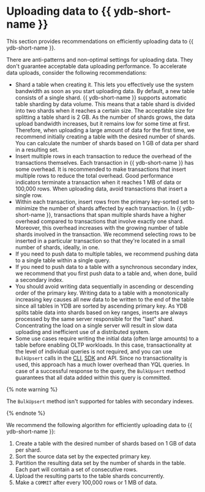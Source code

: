 # Uploading data to {{ ydb-short-name }}

This section provides recommendations on efficiently uploading data to {{ ydb-short-name }}.

There are anti-patterns and non-optimal settings for uploading data. They don't guarantee acceptable data uploading performance.
To accelerate data uploads, consider the following recommendations:

* Shard a table when creating it. This lets you effectively use the system bandwidth as soon as you start uploading data.
   By default, a new table consists of a single shard. {{ ydb-short-name }} supports automatic table sharding by data volume. This means that a table shard is divided into two shards when it reaches a certain size.
   The acceptable size for splitting a table shard is 2 GB. As the number of shards grows, the data upload bandwidth increases, but it remains low for some time at first.
   Therefore, when uploading a large amount of data for the first time, we recommend initially creating a table with the desired number of shards. You can calculate the number of shards based on 1 GB of data per shard in a resulting set.
* Insert multiple rows in each transaction to reduce the overhead of the transactions themselves.
   Each transaction in {{ ydb-short-name }} has some overhead. It is recommended to make transactions that insert multiple rows to reduce the total overhead. Good performance indicators terminate a transaction when it reaches 1 MB of data or 100,000 rows.
    When uploading data, avoid transactions that insert a single row.
* Within each transaction, insert rows from the primary key-sorted set to minimize the number of shards affected by each transaction.
   In {{ ydb-short-name }}, transactions that span multiple shards have a higher overhead compared to transactions that involve exactly one shard. Moreover, this overhead increases with the growing number of table shards involved in the transaction.
   We recommend selecting rows to be inserted in a particular transaction so that they're located in a small number of shards, ideally, in one.
* If you need to push data to multiple tables, we recommend pushing data to a single table within a single query.
* If you need to push data to a table with a synchronous secondary index, we recommend that you first push data to a table and, when done, build a secondary index.
* You should avoid writing data sequentially in ascending or descending order of the primary key.
   Writing data to a table with a monotonically increasing key causes all new data to be written to the end of the table since all tables in YDB are sorted by ascending primary key. As YDB splits table data into shards based on key ranges, inserts are always processed by the same server responsible for the "last" shard. Concentrating the load on a single server will result in slow data uploading and inefficient use of a distributed system.
* Some use cases require writing the initial data (often large amounts) to a table before enabling OLTP workloads. In this case, transactionality at the level of individual queries is not required, and you can use `BulkUpsert` calls in the [CLI](../reference/ydb-cli/export-import/tools-restore.md), [SDK](../reference/ydb-sdk/recipes/bulk-upsert.md) and API. Since no transactionality is used, this approach has a much lower overhead than YQL queries. In case of a successful response to the query, the `BulkUpsert` method guarantees that all data added within this query is committed.

{% note warning %}

The `BulkUpsert` method isn't supported for tables with secondary indexes.

{% endnote %}


We recommend the following algorithm for efficiently uploading data to {{ ydb-short-name }}:

1. Create a table with the desired number of shards based on 1 GB of data per shard.
2. Sort the source data set by the expected primary key.
3. Partition the resulting data set by the number of shards in the table. Each part will contain a set of consecutive rows.
4. Upload the resulting parts to the table shards concurrently.
5. Make a `COMMIT` after every 100,000 rows or 1 MB of data.
